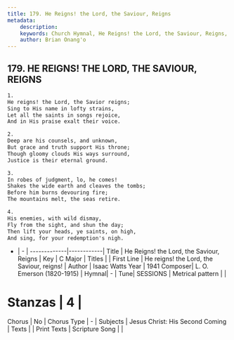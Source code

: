 ```yaml
---
title: 179. He Reigns! the Lord, the Saviour, Reigns
metadata:
    description: 
    keywords: Church Hymnal, He Reigns! the Lord, the Saviour, Reigns, He reigns! the Lord, the Saviour, reigns!, 
    author: Brian Onang'o
---
```



## 179. HE REIGNS! THE LORD, THE SAVIOUR, REIGNS

```txt
1.
He reigns! the Lord, the Savior reigns; 
Sing to His name in lofty strains, 
Let all the saints in songs rejoice, 
And in His praise exalt their voice. 

2.
Deep are his counsels, and unknown, 
But grace and truth support His throne; 
Though gloomy clouds His ways surround, 
Justice is their eternal ground. 

3.
In robes of judgment, lo, he comes! 
Shakes the wide earth and cleaves the tombs; 
Before him burns devouring fire; 
The mountains melt, the seas retire. 

4.
His enemies, with wild dismay, 
Fly from the sight, and shun the day; 
Then lift your heads, ye saints, on high, 
And sing, for your redemption's nigh.

```

- |   -  |
-------------|------------|
Title | He Reigns! the Lord, the Saviour, Reigns |
Key | C Major |
Titles |  |
First Line | He reigns! the Lord, the Saviour, reigns! |
Author | Isaac Watts
Year | 1941
Composer| L. O. Emerson (1820-1915) |
Hymnal|  - |
Tune| SESSIONS |
Metrical pattern | |
# Stanzas | 4 |
Chorus | No |
Chorus Type | - |
Subjects | Jesus Christ: His Second Coming |
Texts |  |
Print Texts | 
Scripture Song |  |
  
